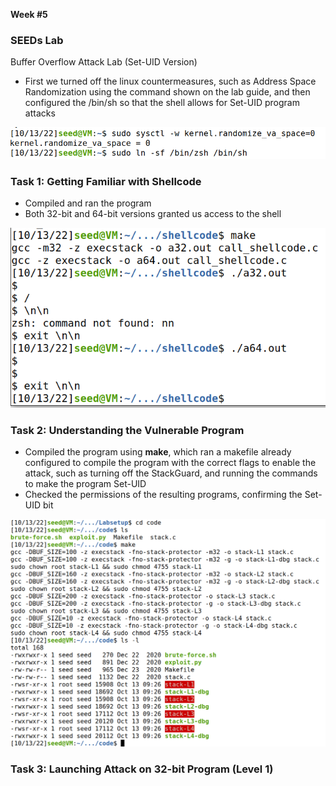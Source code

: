 **Week #5** 

### **SEEDs Lab**
Buffer Overflow Attack Lab (Set-UID Version)

- First we turned off the linux countermeasures, such as Address Space Randomization using the command shown on the lab guide, and then configured the /bin/sh so that the shell allows for Set-UID program attacks

![Terminal print countermeasures](/images/Logbook5%20images/countermeasures.png)


### **Task 1: Getting Familiar with Shellcode** 

- Compiled and ran the program 
- Both 32-bit and 64-bit versions granted us access to the shell

![Terminal print task1](/images/Logbook5%20images/task1.png)


### **Task 2: Understanding the Vulnerable Program** 

- Compiled the program using **make**, which ran a makefile already configured to compile the program with the correct flags to enable the attack, such as turning off the StackGuard, and running the commands to make the program Set-UID
- Checked the permissions of the resulting programs, confirming the Set-UID bit

![Terminal print task2](/images/Logbook5%20images/task2.png)


### **Task 3: Launching Attack on 32-bit Program (Level 1)** 


